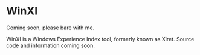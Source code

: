 # WinXI
Coming soon, please bare with me.

WinXI is a Windows Experience Index tool, formerly known as Xiret. Source code and information coming soon.
